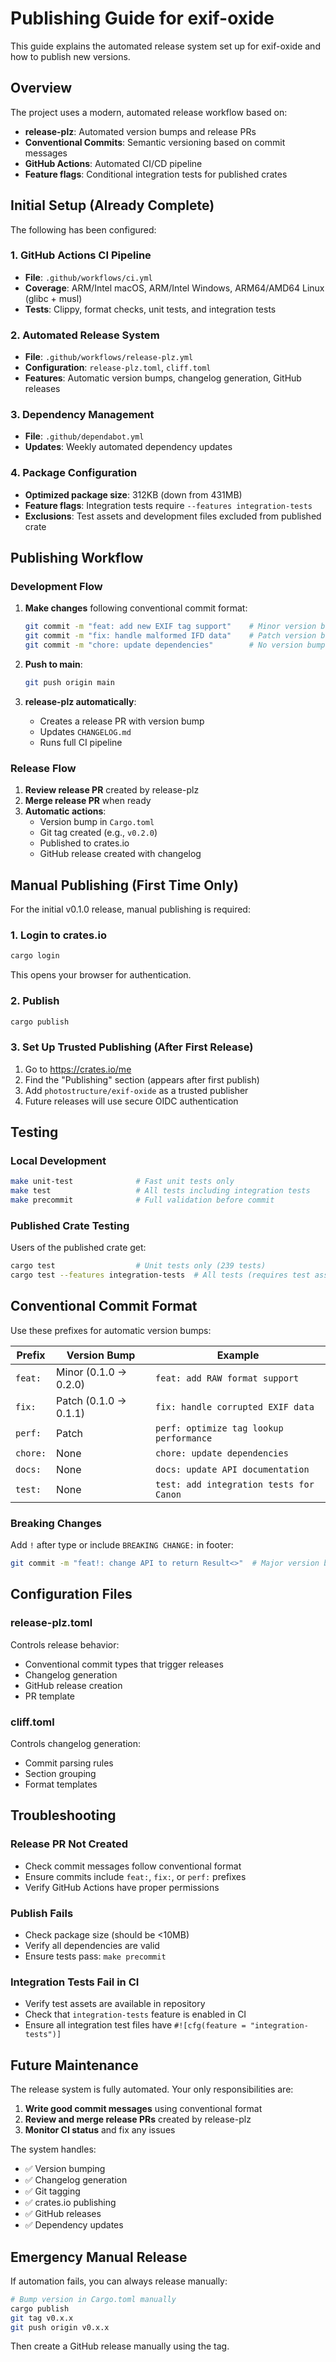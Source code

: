 # Publishing Guide for exif-oxide

This guide explains the automated release system set up for exif-oxide and how to publish new versions.

## Overview

The project uses a modern, automated release workflow based on:

- **release-plz**: Automated version bumps and release PRs
- **Conventional Commits**: Semantic versioning based on commit messages
- **GitHub Actions**: Automated CI/CD pipeline
- **Feature flags**: Conditional integration tests for published crates

## Initial Setup (Already Complete)

The following has been configured:

### 1. GitHub Actions CI Pipeline

- **File**: `.github/workflows/ci.yml`
- **Coverage**: ARM/Intel macOS, ARM/Intel Windows, ARM64/AMD64 Linux (glibc + musl)
- **Tests**: Clippy, format checks, unit tests, and integration tests

### 2. Automated Release System

- **File**: `.github/workflows/release-plz.yml`
- **Configuration**: `release-plz.toml`, `cliff.toml`
- **Features**: Automatic version bumps, changelog generation, GitHub releases

### 3. Dependency Management

- **File**: `.github/dependabot.yml`
- **Updates**: Weekly automated dependency updates

### 4. Package Configuration

- **Optimized package size**: 312KB (down from 431MB)
- **Feature flags**: Integration tests require `--features integration-tests`
- **Exclusions**: Test assets and development files excluded from published crate

## Publishing Workflow

### Development Flow

1. **Make changes** following conventional commit format:

   ```bash
   git commit -m "feat: add new EXIF tag support"    # Minor version bump
   git commit -m "fix: handle malformed IFD data"    # Patch version bump
   git commit -m "chore: update dependencies"        # No version bump
   ```

2. **Push to main**:

   ```bash
   git push origin main
   ```

3. **release-plz automatically**:
   - Creates a release PR with version bump
   - Updates `CHANGELOG.md`
   - Runs full CI pipeline

### Release Flow

1. **Review release PR** created by release-plz
2. **Merge release PR** when ready
3. **Automatic actions**:
   - Version bump in `Cargo.toml`
   - Git tag created (e.g., `v0.2.0`)
   - Published to crates.io
   - GitHub release created with changelog

## Manual Publishing (First Time Only)

For the initial v0.1.0 release, manual publishing is required:

### 1. Login to crates.io

```bash
cargo login
```

This opens your browser for authentication.

### 2. Publish

```bash
cargo publish
```

### 3. Set Up Trusted Publishing (After First Release)

1. Go to https://crates.io/me
2. Find the "Publishing" section (appears after first publish)
3. Add `photostructure/exif-oxide` as a trusted publisher
4. Future releases will use secure OIDC authentication

## Testing

### Local Development

```bash
make unit-test              # Fast unit tests only
make test                   # All tests including integration tests
make precommit              # Full validation before commit
```

### Published Crate Testing

Users of the published crate get:

```bash
cargo test                  # Unit tests only (239 tests)
cargo test --features integration-tests  # All tests (requires test assets)
```

## Conventional Commit Format

Use these prefixes for automatic version bumps:

| Prefix   | Version Bump          | Example                                 |
| -------- | --------------------- | --------------------------------------- |
| `feat:`  | Minor (0.1.0 → 0.2.0) | `feat: add RAW format support`          |
| `fix:`   | Patch (0.1.0 → 0.1.1) | `fix: handle corrupted EXIF data`       |
| `perf:`  | Patch                 | `perf: optimize tag lookup performance` |
| `chore:` | None                  | `chore: update dependencies`            |
| `docs:`  | None                  | `docs: update API documentation`        |
| `test:`  | None                  | `test: add integration tests for Canon` |

### Breaking Changes

Add `!` after type or include `BREAKING CHANGE:` in footer:

```bash
git commit -m "feat!: change API to return Result<>"  # Major version bump
```

## Configuration Files

### release-plz.toml

Controls release behavior:

- Conventional commit types that trigger releases
- Changelog generation
- GitHub release creation
- PR template

### cliff.toml

Controls changelog generation:

- Commit parsing rules
- Section grouping
- Format templates

## Troubleshooting

### Release PR Not Created

- Check commit messages follow conventional format
- Ensure commits include `feat:`, `fix:`, or `perf:` prefixes
- Verify GitHub Actions have proper permissions

### Publish Fails

- Check package size (should be <10MB)
- Verify all dependencies are valid
- Ensure tests pass: `make precommit`

### Integration Tests Fail in CI

- Verify test assets are available in repository
- Check that `integration-tests` feature is enabled in CI
- Ensure all integration test files have `#![cfg(feature = "integration-tests")]`

## Future Maintenance

The release system is fully automated. Your only responsibilities are:

1. **Write good commit messages** using conventional format
2. **Review and merge release PRs** created by release-plz
3. **Monitor CI status** and fix any issues

The system handles:

- ✅ Version bumping
- ✅ Changelog generation
- ✅ Git tagging
- ✅ crates.io publishing
- ✅ GitHub releases
- ✅ Dependency updates

## Emergency Manual Release

If automation fails, you can always release manually:

```bash
# Bump version in Cargo.toml manually
cargo publish
git tag v0.x.x
git push origin v0.x.x
```

Then create a GitHub release manually using the tag.
